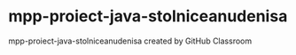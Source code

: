 # mpp-proiect-java-stolniceanudenisa
mpp-proiect-java-stolniceanudenisa created by GitHub Classroom
